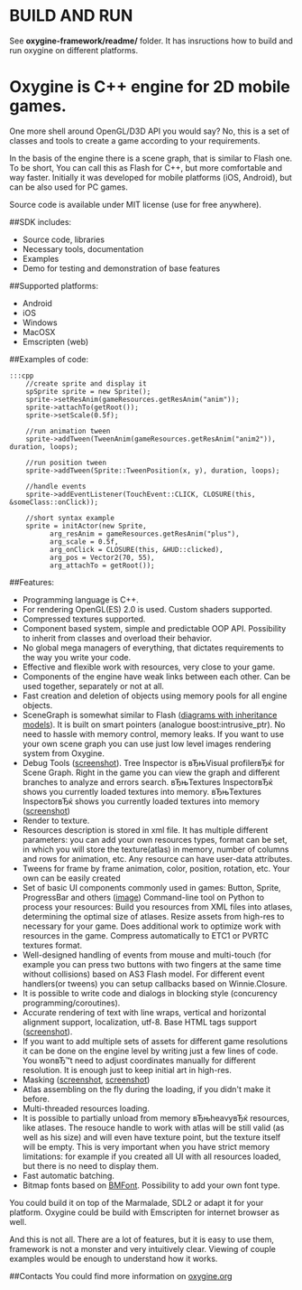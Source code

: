 # BUILD AND RUN 
See **oxygine-framework/readme/** folder. It has insructions how to build and run oxygine on different platforms.


# Oxygine is C++ engine for 2D mobile games. 
One more shell around OpenGL/D3D API you would say? No, this is a set of classes and tools to create a game according to your requirements.

In the basis of the engine there is a scene graph, that is similar to Flash one. To be short, You can call this as Flash for C++, but more comfortable and way faster. Initially it was developed for mobile platforms (iOS, Android), but can be also used for PC games.

Source code is available under MIT license (use for free anywhere).

##SDK includes:
- Source code, libraries
- Necessary tools, documentation
- Examples
- Demo for testing and demonstration of base features

##Supported platforms:
- Android
- iOS
- Windows
- MacOSX
- Emscripten (web)


##Examples of code:

 	:::cpp
		//create sprite and display it
		spSprite sprite = new Sprite();
		sprite->setResAnim(gameResources.getResAnim("anim"));
		sprite->attachTo(getRoot());
		sprite->setScale(0.5f);
		
		//run animation tween
		sprite->addTween(TweenAnim(gameResources.getResAnim("anim2")), duration, loops);
		
		//run position tween
		sprite->addTween(Sprite::TweenPosition(x, y), duration, loops);
		
		//handle events
		sprite->addEventListener(TouchEvent::CLICK, CLOSURE(this, &someClass::onClick));
		
		//short syntax example
		sprite = initActor(new Sprite,
		      arg_resAnim = gameResources.getResAnim("plus"),
		      arg_scale = 0.5f,
		      arg_onClick = CLOSURE(this, &HUD::clicked),
		      arg_pos = Vector2(70, 55),
		      arg_attachTo = getRoot());

##Features:
- Programming language is C++.
- For rendering OpenGL(ES) 2.0 is used. Custom shaders supported.
- Compressed textures supported.
- Component based system, simple and predictable OOP API. Possibility to inherit from classes and overload their behavior.
- No global mega managers of everything, that dictates requirements to the way you write your code.
- Effective and flexible work with resources, very close to your game.
- Components of the engine have weak links between each other. Can be used together, separately or not at all.
- Fast creation and deletion of objects using memory pools for all engine objects.
- SceneGraph is somewhat similar to Flash ([diagrams with inheritance models](https://dl.dropbox.com/u/12679384/oxygine/actor_inheritance.png)). It is built on smart pointers (analogue boost:intrusive_ptr). No need to hassle with memory control, memory leaks. If you want to use your own scene graph you can use just low level images rendering system from Oxygine.
- Debug Tools ([screenshot](https://dl.dropboxusercontent.com/u/12679384/oxygine/debug_tools.gif)). Tree Inspector is вЂњVisual profilerвЂќ for Scene Graph. Right in the game you can view the graph and different branches to analyze and errors search. вЂњTextures InspectorвЂќ shows you currently loaded textures into memory.
вЂњTextures InspectorвЂќ shows you currently loaded textures into memory ([screenshot](https://dl.dropbox.com/u/12679384/oxygine/textures_inspector.png))
- Render to texture.
- Resources description is stored in xml file. It has multiple different parameters: you can add your own resources types, format can be set, in which you will store the texture(atlas) in memory, number of columns and rows for animation, etc. Any resource can have user-data attributes.
- Tweens for frame by frame animation, color, position, rotation, etc. Your own can be easily created
- Set of basic UI components commonly used in games: Button, Sprite, ProgressBar and others ([image](https://dl.dropboxusercontent.com/u/12679384/oxygine/actor_inheritance.png))
Command-line tool on Python to process your resources: Build you resources from XML files into atlases, determining the optimal size of atlases. Resize assets from high-res to necessary for your game. Does additional work to optimize work with resources in the game. Compress automatically to ETC1 or PVRTC textures format.
- Well-designed handling of events from mouse and multi-touch (for example you can press two buttons with two fingers at the same time without collisions) based on AS3 Flash model.
For different event handlers(or tweens) you can setup callbacks based on Winnie.Closure.
- It is possible to write code and dialogs in blocking style (concurency programming/coroutines).
- Accurate rendering of text with line wraps, vertical and horizontal alignment support, localization, utf-8. Base HTML tags support ([screenshot](https://dl.dropboxusercontent.com/u/12679384/oxygine/text_align.gif)).
- If you want to add multiple sets of assets for different game resolutions it can be done on the engine level by writing just a few lines of code. You wonвЂ™t need to adjust coordinates manually for different resolution. It is enough just to keep initial art in high-res.
- Masking ([screenshot](https://dl.dropboxusercontent.com/u/12679384/oxygine/masking.gif), [screenshot](https://dl.dropboxusercontent.com/u/12679384/oxygine/mask.png))
- Atlas assembling on the fly during the loading, if you didn't make it before.
- Multi-threaded resources loading.
- It is possible to partially unload from memory вЂњheavyвЂќ resources, like atlases. The resouce handle to work with atlas will be still valid (as well as his size) and will even have texture point, but the texture itself will be empty. This is very important when you have strict memory limitations: for example if you created all UI with all resources loaded, but there is no need to display them.
- Fast automatic batching.
- Bitmap fonts based on [BMFont](http://www.angelcode.com/products/bmfont/). Possibility to add your own font type.

You could build it on top of the Marmalade, SDL2 or adapt it for your platform. Oxygine could be build with Emscripten for internet browser as well.

And this is not all. There are a lot of features, but it is easy to use them, framework is not a monster and very intuitively clear. Viewing of couple examples would be enough to understand how it works.


##Contacts
You could find more information on [oxygine.org](http://oxygine.org)